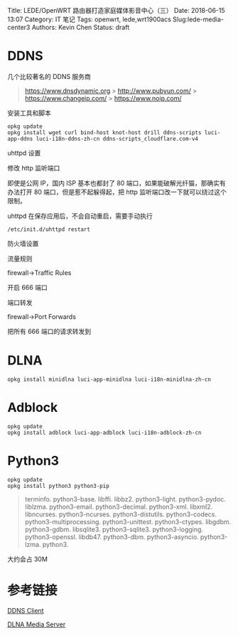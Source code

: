 Title: LEDE/OpenWRT 路由器打造家庭媒体影音中心（三）
Date: 2018-06-15 13:07
Category: IT 笔记
Tags: openwrt, lede,wrt1900acs
Slug:lede-media-center3
Authors: Kevin Chen
Status: draft

# DDNS

几个比较著名的 DDNS 服务商

> <https://www.dnsdynamic.org> > <http://www.pubyun.com/> > <https://www.changeip.com/> > <https://www.noip.com/>

安装工具和脚本

```
opkg update
opkg install wget curl bind-host knot-host drill ddns-scripts luci-app-ddns luci-i18n-ddns-zh-cn ddns-scripts_cloudflare.com-v4
```

uhttpd 设置

修改 http 监听端口

即使是公网 IP，国内 ISP 基本也都封了 80 端口，如果能破解光纤猫，那确实有办法打开 80 端口，但是惹不起躲得起，把 http 监听端口改一下就可以绕过这个限制。

uhttpd 在保存应用后，不会自动重启，需要手动执行

```
/etc/init.d/uhttpd restart
```

防火墙设置

流量规则

firewall->Traffic Rules

开启 666 端口

端口转发

firewall->Port Forwards

把所有 666 端口的请求转发到

# DLNA

```
opkg install minidlna luci-app-minidlna luci-i18n-minidlna-zh-cn
```

# Adblock

```
opkg update
opkg install adblock luci-app-adblock luci-i18n-adblock-zh-cn
```

# Python3

```
opkg update
opkg install python3 python3-pip
```

> terminfo. python3-base. libffi. libbz2\. python3-light. python3-pydoc. liblzma. python3-email. python3-decimal. python3-xml. libxml2\. libncurses. python3-ncurses. python3-distutils. python3-codecs. python3-multiprocessing. python3-unittest. python3-ctypes. libgdbm. python3-gdbm. libsqlite3\. python3-sqlite3\. python3-logging. python3-openssl. libdb47\. python3-dbm. python3-asyncio. python3-lzma. python3.

大约会占 30M

# 参考链接

[DDNS Client](https://openwrt.org/docs/guide-user/services/ddns/client)

[DLNA Media Server](https://openwrt.org/docs/guide-user/services/media_server/dlna)
